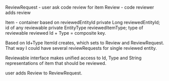 ReviewRequest - user ask code review for item
Review - code reviewer adds review

Item - container based on reviewedEntityId
        private Long reviewedEntityId;          id of any reviewable
        private EntityType reviewedItemType;    type of reviewable
reviewed Id + Type = composite key.

Based on Id+Type ItemId creates, which sets to Review and ReviewRequest. That way I could have several reviewRequests
for single reviewed entity.

Reviewable interface makes unified access to Id, Type and String representations of item that should be reviewed.


user adds Review to ReviewRequest. 
